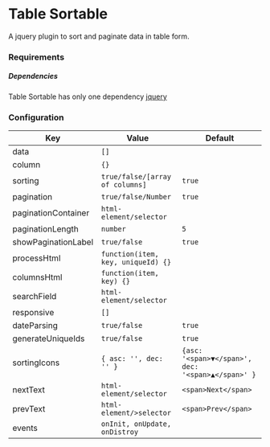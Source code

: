 # Table Sortable

A jquery plugin to sort and paginate data in table form.

### Requirements
##### Dependencies
Table Sortable has only one dependency [jquery](https://jquery.com/)

### Configuration

| Key                 | Value                                           | Default                                             |
| -------------       | -------------                                   | ------                                              |
| data                | `[]`                                            |                                                     |
| column              | `{}`                                            |                                                     |
| sorting             | `true/false/[array of columns]`                 | `true`                                              |
| pagination          | `true/false/Number`                             | `true`                                              |
| paginationContainer | `html-element/selector`                       |                                                     |
| paginationLength    | `number`                                        | `5`                                                 |
| showPaginationLabel | `true/false`                                    | `true`                                              |
| processHtml         | `function(item, key, uniqueId) {}`              |                                                     |
| columnsHtml         | `function(item, key) {}`                        |                                                     |
| searchField         | `html-element/selector`                      |                                                     |
| responsive          | `[]`                                            |                                                     |
| dateParsing         | `true/false`                                    | `true`                                              |
| generateUniqueIds   | `true/false`                                    | `true`                                              |
| sortingIcons        | `{ asc: '', dec: '' }`                          | `{asc: '<span>▼</span>', dec: '<span>▲</span>' }`  |
| nextText            | `html-element/selector`                      | `<span>Next</span>`                                 |
| prevText            | `html-element/>selector`                      | `<span>Prev</span>`                                 |
| events              | `onInit, onUpdate, onDistroy`                   |                                                     |
